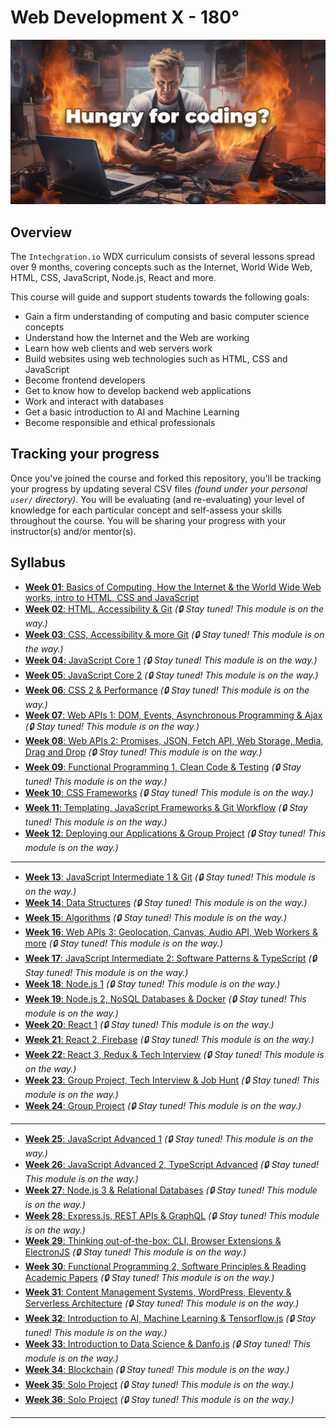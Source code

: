 # Web Development X - 180°

![](assets/syllabus.jpg)

## Overview 

The `Intechgration.io` WDX curriculum consists of several lessons spread over 9 months, covering concepts such as the Internet, World Wide Web, HTML, CSS, JavaScript, Node.js, React and more.

This course will guide and support students towards the following goals:

- Gain a firm understanding of computing and basic computer science concepts
- Understand how the Internet and the Web are working
- Learn how web clients and web servers work
- Build websites using web technologies such as HTML, CSS and JavaScript
- Become frontend developers
- Get to know how to develop backend web applications
- Work and interact with databases
- Get a basic introduction to AI and Machine Learning
- Become responsible and ethical professionals 

## Tracking your progress

Once you've joined the course and forked this repository, you'll be tracking your progress by updating several CSV files _(found under your personal `user/` directory)_. You will be evaluating (and re-evaluating) your level of knowledge for each particular concept and self-assess your skills throughout the course. You will be sharing your progress with your instructor(s) and/or mentor(s).

## Syllabus

- [**Week 01**: Basics of Computing, How the Internet & the World Wide Web works, intro to HTML, CSS and JavaScript](week01/README.md)
- [**Week 02**: HTML, Accessibility & Git](#) _(🔒 Stay tuned! This module is on the way.)_
- [**Week 03**: CSS, Accessibility & more Git](#) _(🔒 Stay tuned! This module is on the way.)_ 
- [**Week 04**: JavaScript Core 1](#) _(🔒 Stay tuned! This module is on the way.)_
- [**Week 05**: JavaScript Core 2](#) _(🔒 Stay tuned! This module is on the way.)_
- [**Week 06**: CSS 2 & Performance](#) _(🔒 Stay tuned! This module is on the way.)_
- [**Week 07**: Web APIs 1: DOM, Events, Asynchronous Programming & Ajax](#) _(🔒 Stay tuned! This module is on the way.)_
- [**Week 08**: Web APIs 2: Promises, JSON, Fetch API, Web Storage, Media, Drag and Drop](#) _(🔒 Stay tuned! This module is on the way.)_
- [**Week 09**: Functional Programming 1, Clean Code & Testing](#) _(🔒 Stay tuned! This module is on the way.)_ 
- [**Week 10**: CSS Frameworks](#) _(🔒 Stay tuned! This module is on the way.)_
- [**Week 11**: Templating, JavaScript Frameworks & Git Workflow](#) _(🔒 Stay tuned! This module is on the way.)_
- [**Week 12**: Deploying our Applications & Group Project](#) _(🔒 Stay tuned! This module is on the way.)_

---

- [**Week 13**: JavaScript Intermediate 1 & Git](#) _(🔒 Stay tuned! This module is on the way.)_
- [**Week 14**: Data Structures](#) _(🔒 Stay tuned! This module is on the way.)_
- [**Week 15**: Algorithms](#) _(🔒 Stay tuned! This module is on the way.)_
- [**Week 16**: Web APIs 3: Geolocation, Canvas, Audio API, Web Workers & more](#) _(🔒 Stay tuned! This module is on the way.)_
- [**Week 17**: JavaScript Intermediate 2: Software Patterns & TypeScript](#) _(🔒 Stay tuned! This module is on the way.)_
- [**Week 18**: Node.js 1](#) _(🔒 Stay tuned! This module is on the way.)_
- [**Week 19**: Node.js 2, NoSQL Databases & Docker](#) _(🔒 Stay tuned! This module is on the way.)_
- [**Week 20**: React 1](#) _(🔒 Stay tuned! This module is on the way.)_
- [**Week 21**: React 2, Firebase](#) _(🔒 Stay tuned! This module is on the way.)_
- [**Week 22**: React 3, Redux & Tech Interview](#) _(🔒 Stay tuned! This module is on the way.)_
- [**Week 23**: Group Project, Tech Interview & Job Hunt](#) _(🔒 Stay tuned! This module is on the way.)_
- [**Week 24**: Group Project](#) _(🔒 Stay tuned! This module is on the way.)_

---

- [**Week 25**: JavaScript Advanced 1](#) _(🔒 Stay tuned! This module is on the way.)_
- [**Week 26**: JavaScript Advanced 2, TypeScript Advanced](#) _(🔒 Stay tuned! This module is on the way.)_
- [**Week 27**: Node.js 3 & Relational Databases](#) _(🔒 Stay tuned! This module is on the way.)_
- [**Week 28**: Express.js, REST APIs & GraphQL](#) _(🔒 Stay tuned! This module is on the way.)_
- [**Week 29**: Thinking out-of-the-box: CLI, Browser Extensions & ElectronJS](#) _(🔒 Stay tuned! This module is on the way.)_
- [**Week 30**: Functional Programming 2, Software Principles & Reading Academic Papers](#) _(🔒 Stay tuned! This module is on the way.)_
- [**Week 31**: Content Management Systems, WordPress, Eleventy & Serverless Architecture](#) _(🔒 Stay tuned! This module is on the way.)_
- [**Week 32**: Introduction to AI, Machine Learning & Tensorflow.js](#) _(🔒 Stay tuned! This module is on the way.)_
- [**Week 33**: Introduction to Data Science & Danfo.js](#) _(🔒 Stay tuned! This module is on the way.)_
- [**Week 34**: Blockchain](#) _(🔒 Stay tuned! This module is on the way.)_
- [**Week 35**: Solo Project](#) _(🔒 Stay tuned! This module is on the way.)_
- [**Week 36**: Solo Project](#) _(🔒 Stay tuned! This module is on the way.)_

---

